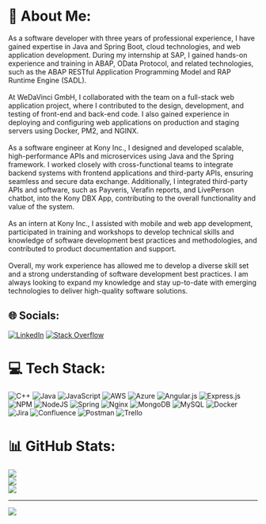 # 💫 About Me:
As a software developer with three years of professional experience, I have gained expertise in Java and Spring Boot, cloud technologies, and web application development. During my internship at SAP, I gained hands-on experience and training in ABAP, OData Protocol, and related technologies, such as the ABAP RESTful Application Programming Model and RAP Runtime Engine (SADL).<br><br>At WeDaVinci GmbH, I collaborated with the team on a full-stack web application project, where I contributed to the design, development, and testing of front-end and back-end code. I also gained experience in deploying and configuring web applications on production and staging servers using Docker, PM2, and NGINX.<br><br>As a software engineer at Kony Inc., I designed and developed scalable, high-performance APIs and microservices using Java and the Spring framework. I worked closely with cross-functional teams to integrate backend systems with frontend applications and third-party APIs, ensuring seamless and secure data exchange. Additionally, I integrated third-party APIs and software, such as Payveris, Verafin reports, and LivePerson chatbot, into the Kony DBX App, contributing to the overall functionality and value of the system.<br><br>As an intern at Kony Inc., I assisted with mobile and web app development, participated in training and workshops to develop technical skills and knowledge of software development best practices and methodologies, and contributed to product documentation and support.<br><br>Overall, my work experience has allowed me to develop a diverse skill set and a strong understanding of software development best practices. I am always looking to expand my knowledge and stay up-to-date with emerging technologies to deliver high-quality software solutions.


## 🌐 Socials:
[![LinkedIn](https://img.shields.io/badge/LinkedIn-%230077B5.svg?logo=linkedin&logoColor=white)](https://linkedin.com/in/https://www.linkedin.com/in/theafwan/) [![Stack Overflow](https://img.shields.io/badge/-Stackoverflow-FE7A16?logo=stack-overflow&logoColor=white)](https://stackoverflow.com/users/theafwan) 

# 💻 Tech Stack:
![C++](https://img.shields.io/badge/c++-%2300599C.svg?style=for-the-badge&logo=c%2B%2B&logoColor=white) ![Java](https://img.shields.io/badge/java-%23ED8B00.svg?style=for-the-badge&logo=java&logoColor=white) ![JavaScript](https://img.shields.io/badge/javascript-%23323330.svg?style=for-the-badge&logo=javascript&logoColor=%23F7DF1E) ![AWS](https://img.shields.io/badge/AWS-%23FF9900.svg?style=for-the-badge&logo=amazon-aws&logoColor=white) ![Azure](https://img.shields.io/badge/azure-%230072C6.svg?style=for-the-badge&logo=azure-devops&logoColor=white) ![Angular.js](https://img.shields.io/badge/angular.js-%23E23237.svg?style=for-the-badge&logo=angularjs&logoColor=white) ![Express.js](https://img.shields.io/badge/express.js-%23404d59.svg?style=for-the-badge&logo=express&logoColor=%2361DAFB) ![NPM](https://img.shields.io/badge/NPM-%23000000.svg?style=for-the-badge&logo=npm&logoColor=white) ![NodeJS](https://img.shields.io/badge/node.js-6DA55F?style=for-the-badge&logo=node.js&logoColor=white) ![Spring](https://img.shields.io/badge/spring-%236DB33F.svg?style=for-the-badge&logo=spring&logoColor=white) ![Nginx](https://img.shields.io/badge/nginx-%23009639.svg?style=for-the-badge&logo=nginx&logoColor=white) ![MongoDB](https://img.shields.io/badge/MongoDB-%234ea94b.svg?style=for-the-badge&logo=mongodb&logoColor=white) ![MySQL](https://img.shields.io/badge/mysql-%2300f.svg?style=for-the-badge&logo=mysql&logoColor=white) ![Docker](https://img.shields.io/badge/docker-%230db7ed.svg?style=for-the-badge&logo=docker&logoColor=white) ![Jira](https://img.shields.io/badge/jira-%230A0FFF.svg?style=for-the-badge&logo=jira&logoColor=white) ![Confluence](https://img.shields.io/badge/confluence-%23172BF4.svg?style=for-the-badge&logo=confluence&logoColor=white) ![Postman](https://img.shields.io/badge/Postman-FF6C37?style=for-the-badge&logo=postman&logoColor=white) ![Trello](https://img.shields.io/badge/Trello-%23026AA7.svg?style=for-the-badge&logo=Trello&logoColor=white)
# 📊 GitHub Stats:
![](https://github-readme-stats.vercel.app/api?username=theafwan&theme=dark&hide_border=false&include_all_commits=false&count_private=false)<br/>
![](https://github-readme-streak-stats.herokuapp.com/?user=theafwan&theme=dark&hide_border=false)<br/>
![](https://github-readme-stats.vercel.app/api/top-langs/?username=theafwan&theme=dark&hide_border=false&include_all_commits=false&count_private=false&layout=compact)

---
[![](https://visitcount.itsvg.in/api?id=theafwan&icon=0&color=0)](https://visitcount.itsvg.in)
